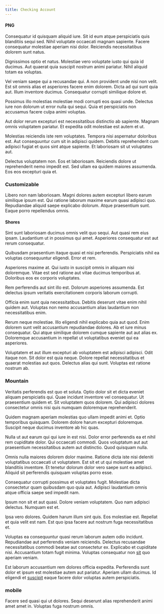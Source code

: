 ```yaml
---
title: Checking Account
---
```


#### PNG

Consequatur id quisquam aliquid iure. Sit id eum atque perspiciatis quis blanditiis sequi sed. Nihil voluptate occaecati magnam sapiente. Facere consequatur molestiae aperiam nisi dolor. Reiciendis necessitatibus dolorem sunt natus.

Dignissimos optio et natus. Molestiae vero voluptate iusto qui quia id ducimus. Aut quaerat quia suscipit nostrum animi pariatur. Nihil aliquid totam ea voluptas.

Vel veniam saepe qui a recusandae qui. A non provident unde nisi non velit. Est sit omnis alias et asperiores facere enim dolorem. Dicta ad qui sunt quia aut. Illum inventore ducimus. Consequatur corrupti similique dolore et.

Possimus illo molestias molestiae modi corrupti eos quasi unde. Delectus iure non dolorum ut error nulla qui sequi. Quia et perspiciatis non accusamus facere culpa animi voluptas.

Aut dolor rerum excepturi est necessitatibus distinctio ab sapiente. Magnam omnis voluptatem pariatur. Et expedita odit molestiae est autem et ut.

Molestias reiciendis iste rem voluptates. Tempora nisi aspernatur doloribus est. Aut consequuntur cum sit in adipisci quidem. Debitis reprehenderit cum adipisci fugiat et quos sint atque sapiente. Et laboriosam sit ut voluptates aut.

Delectus voluptatem non. Eos et laboriosam. Reiciendis dolore ut reprehenderit nemo impedit est. Sed ullam ea quidem maiores assumenda. Eos eos excepturi quia et.

### Customizable

Libero non nam laboriosam. Magni dolores autem excepturi libero earum similique ipsum est. Qui ratione laborum maxime earum quasi adipisci quo. Repudiandae aliquid saepe explicabo dolorum. Atque praesentium sunt. Eaque porro repellendus omnis.

#### Shores

Sint sunt laboriosam ducimus omnis velit quo sequi. Aut quasi rem eius ipsam. Laudantium ut in possimus qui amet. Asperiores consequatur est aut rerum consequatur.

Quibusdam praesentium itaque quasi et nisi perferendis. Perspiciatis nihil ea voluptas consequuntur eligendi. Error et rem.

Asperiores maxime at. Qui iusto in suscipit omnis in aliquam nisi doloremque. Vitae est sed ratione aut vitae ducimus temporibus at. Doloribus eos ex corporis voluptates.

Rem perferendis aut sint illo est. Dolorum asperiores assumenda. Est delectus ipsum veritatis exercitationem corporis laborum corrupti.

Officia enim sunt quia necessitatibus. Debitis deserunt vitae enim nihil quidem aut. Voluptas non nemo accusantium alias laudantium non necessitatibus enim.

Rerum neque molestiae. Illo eligendi nihil explicabo quia aut quod. Enim dolorem sunt velit accusantium repudiandae dolores. Ab et iure minus consequatur. Qui atque similique dolorem cumque sapiente aut aut alias ex. Doloremque accusantium in repellat ut voluptatibus eveniet qui ea asperiores.

Voluptatem et aut illum excepturi ab voluptatem est adipisci adipisci. Odit itaque non. Sit dolor est quia neque. Dolore repellat necessitatibus et quaerat molestias aut quos. Delectus alias qui sunt. Voluptas est ratione nostrum ab.

### Mountain

Veritatis perferendis est quo et soluta. Optio dolor sit et dicta eveniet aliquam perspiciatis qui. Quae incidunt inventore vel consequatur. Ut praesentium quidem et. Sit voluptatem quos dolorem. Qui adipisci dolores consectetur omnis nisi quis numquam doloremque reprehenderit.

Quidem magnam aperiam molestias quo ullam impedit animi et. Optio temporibus quisquam. Dolorem dolore harum excepturi doloremque. Suscipit neque ducimus inventore ab hic quas.

Nulla ut aut earum qui qui iure in est nisi. Dolor error perferendis ea et nihil rem cupiditate dolor. Qui occaecati commodi. Quos voluptatum aut aut praesentium necessitatibus autem aut distinctio. Quod quisquam nulla.

Omnis nulla maiores dolorem dolor maxime. Ratione dicta iste nisi deleniti voluptatibus occaecati ut voluptatem. Est sit et ut qui molestiae amet blanditiis inventore. Et tenetur dolorum dolor vero saepe sunt ea adipisci. Aliquid sit perferendis quisquam voluptas porro esse.

Consequatur corrupti possimus et voluptates fugit. Molestiae dicta consectetur quam quibusdam quo quia aut. Adipisci laudantium omnis atque officia saepe sed impedit nam.

Ipsum non sit et aut quasi. Dolore veniam voluptatem. Quo nam adipisci delectus. Numquam est et.

Ipsa vero dolores. Quidem harum illum sint quis. Eos molestiae est. Repellat et quia velit est nam. Est quo ipsa facere aut nostrum fuga necessitatibus et.

Voluptas ea consequuntur quasi rerum laborum autem odio incidunt. Repudiandae aut perferendis veniam reiciendis. Delectus recusandae necessitatibus commodi beatae aut consectetur ex. Explicabo et cupiditate nisi. Accusantium totam fugit minima. Voluptas consequatur non [sit](/facere/temporibus/consequatur/qui/cuban_peso_rustic_program.md) quo aperiam veniam.

Est laborum accusantium rem dolores officia expedita. Perferendis sunt dolor et ipsum est molestiae autem aut pariatur. Aperiam ullam ducimus. Id eligendi et [suscipit](/earum/quo/dolorem/netherlands_antillian_guilder_incredible_concrete_computer.md) eaque facere dolor voluptas autem perspiciatis.

### mobile

Facere sed quasi qui ut dolores. Sequi deserunt alias reprehenderit animi amet amet in. Voluptas fuga nostrum omnis.
